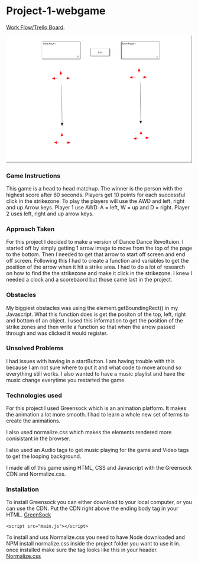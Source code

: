 # Project-1-webgame

[Work Flow/Trello Board](https://trello.com/b/TUdSicR5/project-board).

![WireFram](https://github.com/rover33/Project-1-webgame/blob/master/Screen%20Shot%202017-12-11%20at%2012.17.58%20PM.png)

### Game Instructions
This game is a head to head matchup. The winner is the person with the highest score after 60 seconds. Players get 10 points for each successful click in the strikezone. To play the players will use the AWD and left, right and up Arrow keys. Player 1 use AWD. A = left, W = up and D = right. Player 2 uses left, right and up arrow keys.


### Approach Taken
For this project I decided to make a version of Dance Dance Revoltuion. I started off by simply getting 1 arrow image to move from the top of the page to the bottom. Then I needed to get that arrow to start off screen and end off screen. Following this I had to create a function and variables to get the position of the arrow when it hit a strike area. I had to do a lot of research on how to find the the strikezone and make it click in the strikezone. I knew I needed a clock and a scorebaord but those came last in the project.

### Obstacles
My biggiest obstacles was using the element.getBoundingRect() in my Javascript. What this function does is get the positon of the top, left, right and bottom of an object. I used this information to get the position of the strike zones and then write a function so that when the arrow passed through and was clicked it would register.

### Unsolved Problems
I had issues with having in a startButton. I am having trouble with this because I am not sure where to put it and what code to move around so everything still works. I also wanted to have a music playlist and have the music change everytime you restarted the game.

### Technologies used
For this project I used Greensock which is an animation platform. It makes the animation a lot more smooth. I had to learn a whole new set of terms to create the animations.

I also used normalize.css which makes the elements rendered more conisistant in the browser.

I also used an Audio tags to get music playing for the game and Video tags to get the looping background.

I made all of this game using HTML, CSS and Javascript with the Greensock CDN and Normalize.css.


### Installation

To install Greensock you can either download to your local computer, or you can use the CDN. Put the CDN right above the ending body tag in your HTML.
[GreenSock](https://greensock.com/)
 <script src="https://cdnjs.cloudflare.com/ajax/libs/gsap/1.20.3/TweenMax.min.js"></script>    <!-- CDN for Greensock -->
    <script src="main.js"></script>


To install and uss Normalize.css you need to have Node downloaded and NPM install normalize.css inside the project folder you want to use it in. once installed make sure the tag looks like this in your header. 
[Normalize.css](https://necolas.github.io/normalize.css/)
<link rel="stylesheet" href="node_modules/normalize.css/normalize.css">




